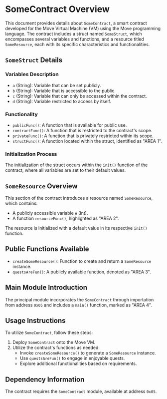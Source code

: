 # SomeContract Overview

This document provides details about `SomeContract`, a smart contract developed for the Move Virtual Machine (VM) using the Move programming language. The contract includes a struct named `SomeStruct`, which encompasses several variables and functions, and a resource titled `SomeResource`, each with its specific characteristics and functionalities.

## `SomeStruct` Details

### Variables Description

- `a` (String): Variable that can be set publicly.
- `b` (String): Variable that is accessible to the public.
- `c` (String): Variable that can only be accessed within the contract.
- `d` (String): Variable restricted to access by itself.

### Functionality

- `publicFunc()`: A function that is available for public use.
- `contractFunc()`: A function that is restricted to the contract's scope.
- `privateFunc()`: A function that is privately restricted within its scope.
- `structFunc()`: A function located within the struct, identified as "AREA 1".

### Initialization Process

The initialization of the struct occurs within the `init()` function of the contract, where all variables are set to their default values.

## `SomeResource` Overview

This section of the contract introduces a resource named `SomeResource`, which contains:

- A publicly accessible variable `e` (Int).
- A function `resourceFunc()`, highlighted as "AREA 2".

The resource is initialized with a default value in its respective `init()` function.

## Public Functions Available

- `createSomeResource()`: Function to create and return a `SomeResource` instance.
- `questsAreFun()`: A publicly available function, denoted as "AREA 3".

## Main Module Introduction

The principal module incorporates the `SomeContract` through importation from address `0x05` and includes a `main()` function, marked as "AREA 4".

## Usage Instructions

To utilize `SomeContract`, follow these steps:

1. Deploy `SomeContract` onto the Move VM.
2. Utilize the contract's functions as needed:
   - Invoke `createSomeResource()` to generate a `SomeResource` instance.
   - Use `questsAreFun()` to engage in enjoyable quests.
   - Explore additional functionalities based on requirements.

## Dependency Information

The contract requires the `SomeContract` module, available at address `0x05`.
